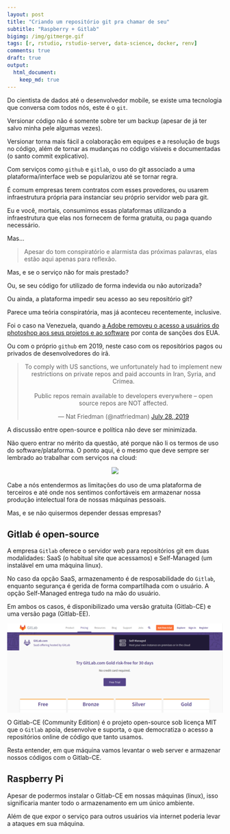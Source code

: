 ```yaml
---
layout: post
title: "Criando um repositório git pra chamar de seu"
subtitle: "Raspberry + Gitlab"
bigimg: /img/gitmerge.gif
tags: [r, rstudio, rstudio-server, data-science, docker, renv]
comments: true
draft: true
output:
  html_document:
    keep_md: true
---
```


Do cientista de dados até o desenvolvedor mobile, se existe uma tecnologia que conversa com todos nós, este é o `git`.

Versionar código não é somente sobre ter um backup (apesar de já ter salvo minha pele algumas vezes). 

Versionar torna mais fácil a colaboração em equipes e a resolução de bugs no código, além de tornar as mudanças no código vísiveis e documentadas (o santo commit explicativo).

Com serviços como `github` e `gitlab`, o uso do git associado a uma plataforma/interface web se popularizou até se tornar regra.

É comum empresas terem contratos com esses provedores, ou usarem infraestrutura própria para instanciar seu próprio servidor web para git.

Eu e você, mortais, consumimos essas plataformas utilizando a infraestrutura que elas nos fornecem de forma gratuita, ou paga quando necessário.

Mas...

> Apesar do tom conspiratório e alarmista das próximas palavras, elas estão aqui apenas para reflexão.

Mas, e se o serviço não for mais prestado? 

Ou, se seu código for utilizado de forma indevida ou não autorizada?

Ou ainda, a plataforma impedir seu acesso ao seu repositório git?

Parece uma teória conspiratória, mas já aconteceu recentemente, inclusive.

Foi o caso na Venezuela, quando [a Adobe removeu o acesso a usuários do photoshop aos seus projetos e ao software](https://www.fastcompany.com/90414653/adobe-shuts-down-photoshop-in-venezuela-because-of-trumps-sanctions) por conta de sanções dos EUA.

Ou com o próprio `github` em 2019, neste caso com os repositórios pagos ou privados de desenvolvedores do irã.

<center>
<blockquote class="twitter-tweet"><p lang="en" dir="ltr">To comply with US sanctions, we unfortunately had to implement new restrictions on private repos and paid accounts in Iran, Syria, and Crimea. <br><br>Public repos remain available to developers everywhere – open source repos are NOT affected.</p>&mdash; Nat Friedman (@natfriedman) <a href="https://twitter.com/natfriedman/status/1155311122137804801?ref_src=twsrc%5Etfw">July 28, 2019</a></blockquote> <script async src="https://platform.twitter.com/widgets.js" charset="utf-8"></script> 

</center>

A discussão entre open-source e política não deve ser minimizada.

Não quero entrar no mérito da questão, até porque não li os termos de uso do software/plataforma. O ponto aqui, é o mesmo que deve sempre ser lembrado ao trabalhar com serviços na cloud:

<center>
<img src="https://i.redd.it/f4f4tcoo8wu21.png"/>
</center>

Cabe a nós entendermos as limitações do uso de uma plataforma de terceiros e até onde nos sentimos confortáveis em armazenar nossa produção intelectual fora de nossas máquinas pessoais.

Mas, e se não quisermos depender dessas empresas?

## Gitlab é open-source

A empresa `Gitlab` oferece o servidor web para repositórios git em duas modalidades: SaaS (o habitual site que acessamos) e Self-Managed (um instalável em uma máquina linux).

No caso da opção SaaS, armazenamento é de resposabilidade do `Gitlab`, enquanto segurança é gerida de forma compartilhada com o usuário. A opção Self-Managed entrega tudo na mão do usuário.

Em ambos os casos, é disponibilizado uma versão gratuita (Gitlab-CE) e uma versão paga (Gitlab-EE).

<center>
<img src="/img/gitlab.png" style="display: block; margin: auto;" />
</center>

O Gitlab-CE (Community Edition) é o projeto open-source sob licença MIT que o `Gitlab` apoia, desenvolve e suporta, o que democratiza o acesso a repositórios online de código que tanto usamos.

Resta entender, em que máquina vamos levantar o web server e armazenar nossos códigos com o Gitlab-CE.

## Raspberry Pi

Apesar de podermos instalar o Gitlab-CE em nossas máquinas (linux), isso significaria manter todo o armazenamento em um único ambiente. 

Além de que expor o serviço para outros usuários via internet poderia levar a ataques em sua máquina.

